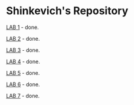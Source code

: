 # Shinkevich's Repository
[LAB 1](https://github.com/programming-653501/ShinkevichGS/tree/master/LAB%201) - done.

[LAB 2](https://github.com/programming-653501/ShinkevichGS/tree/master/LAB%202) - done.

[LAB 3](https://github.com/programming-653501/ShinkevichGS/tree/master/LAB%203) - done.

[LAB 4](https://github.com/programming-653501/ShinkevichGS/tree/master/LAB%204) - done.

[LAB 5](https://github.com/programming-653501/ShinkevichGS/tree/master/LAB%205) - done.

[LAB 6](https://github.com/programming-653501/ShinkevichGS/tree/master/LAB%206) - done.

[LAB 7](https://github.com/programming-653501/ShinkevichGS/tree/master/LAB%207) - done.
